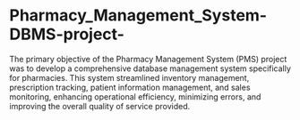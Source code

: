 # Pharmacy_Management_System-DBMS-project-

The primary objective of the Pharmacy Management System (PMS) project was to develop a comprehensive database management system specifically for pharmacies. This system streamlined inventory management, prescription tracking, patient information management, and sales monitoring, enhancing operational efficiency, minimizing errors, and improving the overall quality of service provided.
